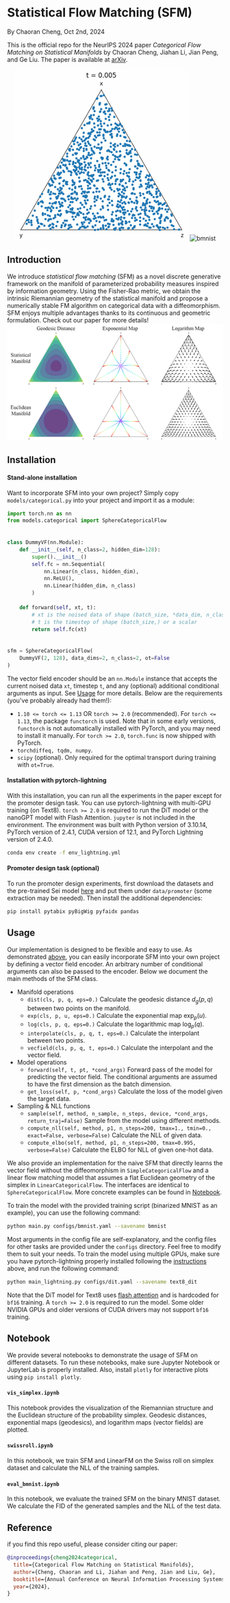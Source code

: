 # Statistical Flow Matching (SFM)

By Chaoran Cheng, Oct 2nd, 2024

This is the official repo for the NeurIPS 2024 paper *Categorical Flow Matching on Statistical Manifolds* by Chaoran Cheng, Jiahan Li, Jian Peng, and Ge Liu. The paper is available at [arXiv](https://arxiv.org/abs/2405.16441).


<p align="center">
<img src="assets/swissroll.gif" height="400" alt="swissroll"/>
<img src="assets/bmnist.gif" height="400" alt="bmnist"/>
</p>


## Introduction

We introduce *statistical flow matching* (SFM) as a novel discrete generative framework on the manifold of parameterized probability measures inspired by information geometry. Using the Fisher-Rao metric, we obtain the intrinsic Riemannian geometry of the statistical manifold and propose a numerically stable FM algorithm on categorical data with a diffeomorphism. SFM enjoys multiple advantages thanks to its continuous and geometric formulation. Check out our paper for more details!
![geometry](assets/geo.png)


## Installation

#### Stand-alone installation
Want to incorporate SFM into your own project? Simply copy `models/categorical.py` into your project and import it as a module:
```python
import torch.nn as nn
from models.categorical import SphereCategoricalFlow


class DummyVF(nn.Module):
    def __init__(self, n_class=2, hidden_dim=128):
        super().__init__()
        self.fc = nn.Sequential(
            nn.Linear(n_class, hidden_dim),
            nn.ReLU(),
            nn.Linear(hidden_dim, n_class)
        )

    def forward(self, xt, t):
        # xt is the noised data of shape (batch_size, *data_dim, n_class)
        # t is the timestep of shape (batch_size,) or a scalar
        return self.fc(xt)


sfm = SphereCategoricalFlow(
    DummyVF(2, 128), data_dims=2, n_class=2, ot=False
)
```

The vector field encoder should be an `nn.Module` instance that accepts the current noised data `xt`, timestep `t`, and any (optional) additional conditional arguments as input. See [Usage](#usage) for more details. Below are the requirements (you've probably already had them!):

- `1.10 <= torch <= 1.13` OR `torch >= 2.0` (recommended). For `torch <= 1.13`, the package `functorch` is used. Note that in some early versions, `functorch` is not automatically installed with PyTorch, and you may need to install it manually. For `torch >= 2.0`, `torch.func` is now shipped with PyTorch.
- `torchdiffeq, tqdm, numpy`.
- `scipy` (optional). Only required for the optimal transport during training with `ot=True`.


#### Installation with pytorch-lightning
With this installation, you can run all the experiments in the paper except for the promoter design task. You can use pytorch-lightning with multi-GPU training (on Text8). `torch >= 2.0` is required to run the DiT model or the nanoGPT model with Flash Attention. `jupyter` is not included in the environment. The environment was built with Python version of 3.10.14, PyTorch version of 2.4.1, CUDA version of 12.1, and PyTorch Lightning version of 2.4.0.

```bash
conda env create -f env_lightning.yml
```

#### Promoter design task (optional)
To run the promoter design experiments, first download the datasets and the pre-trained Sei model [here](https://doi.org/10.5281/zenodo.7943307) and put them under `data/promoter` (some extraction may be needed). Then install the additional dependencies:
```bash
pip install pytabix pyBigWig pyfaidx pandas
```


## Usage

Our implementation is designed to be flexible and easy to use. As demonstrated [above](#stand-alone-installation), you can easily incorporate SFM into your own project by defining a vector field encoder. An arbitrary number of conditional arguments can also be passed to the encoder. Below we document the main methods of the SFM class.

- Manifold operations
  - `dist(cls, p, q, eps=0.)` Calculate the geodesic distance $d_g(p,q)$ between two points on the manifold.
  - `exp(cls, p, u, eps=0.)` Calculate the exponential map $\exp_p(u)$.
  - `log(cls, p, q, eps=0.)` Calculate the logarithmic map $\log_p(q)$.
  - `interpolate(cls, p, q, t, eps=0.)` Calculate the interpolant between two points.
  - `vecfield(cls, p, q, t, eps=0.)` Calculate the interpolant and the vector field.
- Model operations
  - `forward(self, t, pt, *cond_args)` Forward pass of the model for predicting the vector field. The conditional arguments are assumed to have the first dimension as the batch dimension.
  - `get_loss(self, p, *cond_args)` Calculate the loss of the model given the target data.
- Sampling & NLL functions
  - `sample(self, method, n_sample, n_steps, device, *cond_args, return_traj=False)` Sample from the model using different methods.
  - `compute_nll(self, method, p1, n_steps=200, tmax=1., tmin=0., exact=False, verbose=False)` Calculate the NLL of given data.
  - `compute_elbo(self, method, p1, n_steps=200, tmax=0.995, verbose=False)` Calculate the ELBO for NLL of given one-hot data.

We also provide an implementation for the naive SFM that directly learns the vector field without the diffeomorphism in `SimpleCategoricalFlow` and a linear flow matching model that assumes a flat Euclidean geometry of the simplex in `LinearCategoricalFlow`. The interfaces are identical to `SphereCategoricalFlow`. More concrete examples can be found in [Notebook](#notebook).

To train the model with the provided training script (binarized MNIST as an example), you can use the following command:
```bash
python main.py configs/bmnist.yaml --savename bmnist
```
Most arguments in the config file are self-explanatory, and the config files for other tasks are provided under the `configs` directory. Feel free to modify them to suit your needs.
To train the model using multiple GPUs, make sure you have pytorch-lightning properly installed following the [instructions](#installation-with-pytorch-lightning) above, and run the following command:

```bash
python main_lightning.py configs/dit.yaml --savename text8_dit
```

Note that the DiT model for Text8 uses [flash attention](https://github.com/Dao-AILab/flash-attention) and is hardcoded for `bf16` training. A `torch >= 2.0` is required to run the model. Some older NVIDIA GPUs and older versions of CUDA drivers may not support `bf16` training.

## Notebook

We provide several notebooks to demonstrate the usage of SFM on different datasets. To run these notebooks, make sure Jupyter Notebook or JupyterLab is properly installed. Also, install `plotly` for interactive plots using `pip install plotly`.

#### `vis_simplex.ipynb`
This notebook provides the visualization of the Riemannian structure and the Euclidean structure of the probability simplex. Geodesic distances, exponential maps (geodesics), and logarithm maps (vector fields) are plotted.

#### `swissroll.ipynb`
In this notebook, we train SFM and LinearFM on the Swiss roll on simplex dataset and calculate the NLL of the training samples.

#### `eval_bmnist.ipynb`
In this notebook, we evaluate the trained SFM on the binary MNIST dataset. We calculate the FID of the generated samples and the NLL of the test data.



## Reference

if you find this repo useful, please consider citing our paper:
```bibtex
@inproceedings{cheng2024categorical,
  title={Categorical Flow Matching on Statistical Manifolds},
  author={Cheng, Chaoran and Li, Jiahan and Peng, Jian and Liu, Ge},
  booktitle={Annual Conference on Neural Information Processing Systems 2024, NeurIPS 2024, Vancouver, BC, Canada, December 10 - 15, 2024},
  year={2024},
}
```
